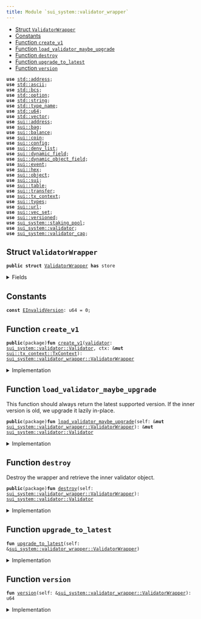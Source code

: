 ```yaml
---
title: Module `sui_system::validator_wrapper`
---
```




-  [Struct `ValidatorWrapper`](#sui_system_validator_wrapper_ValidatorWrapper)
-  [Constants](#@Constants_0)
-  [Function `create_v1`](#sui_system_validator_wrapper_create_v1)
-  [Function `load_validator_maybe_upgrade`](#sui_system_validator_wrapper_load_validator_maybe_upgrade)
-  [Function `destroy`](#sui_system_validator_wrapper_destroy)
-  [Function `upgrade_to_latest`](#sui_system_validator_wrapper_upgrade_to_latest)
-  [Function `version`](#sui_system_validator_wrapper_version)


<pre><code><b>use</b> <a href="../std/address.md#std_address">std::address</a>;
<b>use</b> <a href="../std/ascii.md#std_ascii">std::ascii</a>;
<b>use</b> <a href="../std/bcs.md#std_bcs">std::bcs</a>;
<b>use</b> <a href="../std/option.md#std_option">std::option</a>;
<b>use</b> <a href="../std/string.md#std_string">std::string</a>;
<b>use</b> <a href="../std/type_name.md#std_type_name">std::type_name</a>;
<b>use</b> <a href="../std/u64.md#std_u64">std::u64</a>;
<b>use</b> <a href="../std/vector.md#std_vector">std::vector</a>;
<b>use</b> <a href="../sui/address.md#sui_address">sui::address</a>;
<b>use</b> <a href="../sui/bag.md#sui_bag">sui::bag</a>;
<b>use</b> <a href="../sui/balance.md#sui_balance">sui::balance</a>;
<b>use</b> <a href="../sui/coin.md#sui_coin">sui::coin</a>;
<b>use</b> <a href="../sui/config.md#sui_config">sui::config</a>;
<b>use</b> <a href="../sui/deny_list.md#sui_deny_list">sui::deny_list</a>;
<b>use</b> <a href="../sui/dynamic_field.md#sui_dynamic_field">sui::dynamic_field</a>;
<b>use</b> <a href="../sui/dynamic_object_field.md#sui_dynamic_object_field">sui::dynamic_object_field</a>;
<b>use</b> <a href="../sui/event.md#sui_event">sui::event</a>;
<b>use</b> <a href="../sui/hex.md#sui_hex">sui::hex</a>;
<b>use</b> <a href="../sui/object.md#sui_object">sui::object</a>;
<b>use</b> <a href="../sui/sui.md#sui_sui">sui::sui</a>;
<b>use</b> <a href="../sui/table.md#sui_table">sui::table</a>;
<b>use</b> <a href="../sui/transfer.md#sui_transfer">sui::transfer</a>;
<b>use</b> <a href="../sui/tx_context.md#sui_tx_context">sui::tx_context</a>;
<b>use</b> <a href="../sui/types.md#sui_types">sui::types</a>;
<b>use</b> <a href="../sui/url.md#sui_url">sui::url</a>;
<b>use</b> <a href="../sui/vec_set.md#sui_vec_set">sui::vec_set</a>;
<b>use</b> <a href="../sui/versioned.md#sui_versioned">sui::versioned</a>;
<b>use</b> <a href="sui_system/staking_pool.md#sui_system_staking_pool">sui_system::staking_pool</a>;
<b>use</b> <a href="sui_system/validator.md#sui_system_validator">sui_system::validator</a>;
<b>use</b> <a href="sui_system/validator_cap.md#sui_system_validator_cap">sui_system::validator_cap</a>;
</code></pre>



<a name="sui_system_validator_wrapper_ValidatorWrapper"></a>

## Struct `ValidatorWrapper`



<pre><code><b>public</b> <b>struct</b> <a href="sui_system/validator_wrapper.md#sui_system_validator_wrapper_ValidatorWrapper">ValidatorWrapper</a> <b>has</b> store
</code></pre>



<details>
<summary>Fields</summary>


<dl>
<dt>
<code>inner: <a href="../sui/versioned.md#sui_versioned_Versioned">sui::versioned::Versioned</a></code>
</dt>
<dd>
</dd>
</dl>


</details>

<a name="@Constants_0"></a>

## Constants


<a name="sui_system_validator_wrapper_EInvalidVersion"></a>



<pre><code><b>const</b> <a href="sui_system/validator_wrapper.md#sui_system_validator_wrapper_EInvalidVersion">EInvalidVersion</a>: u64 = 0;
</code></pre>



<a name="sui_system_validator_wrapper_create_v1"></a>

## Function `create_v1`



<pre><code><b>public</b>(package)<b>fun</b> <a href="sui_system/validator_wrapper.md#sui_system_validator_wrapper_create_v1">create_v1</a>(<a href="sui_system/validator.md#sui_system_validator">validator</a>: <a href="sui_system/validator.md#sui_system_validator_Validator">sui_system::validator::Validator</a>, ctx: &<b>mut</b> <a href="../sui/tx_context.md#sui_tx_context_TxContext">sui::tx_context::TxContext</a>): <a href="sui_system/validator_wrapper.md#sui_system_validator_wrapper_ValidatorWrapper">sui_system::validator_wrapper::ValidatorWrapper</a>
</code></pre>



<details>
<summary>Implementation</summary>


<pre><code><b>public</b>(package) <b>fun</b> <a href="sui_system/validator_wrapper.md#sui_system_validator_wrapper_create_v1">create_v1</a>(<a href="sui_system/validator.md#sui_system_validator">validator</a>: Validator, ctx: &<b>mut</b> TxContext): <a href="sui_system/validator_wrapper.md#sui_system_validator_wrapper_ValidatorWrapper">ValidatorWrapper</a> {
    <a href="sui_system/validator_wrapper.md#sui_system_validator_wrapper_ValidatorWrapper">ValidatorWrapper</a> {
        inner: versioned::create(1, <a href="sui_system/validator.md#sui_system_validator">validator</a>, ctx)
    }
}
</code></pre>



</details>

<a name="sui_system_validator_wrapper_load_validator_maybe_upgrade"></a>

## Function `load_validator_maybe_upgrade`

This function should always return the latest supported version.
If the inner version is old, we upgrade it lazily in-place.


<pre><code><b>public</b>(package)<b>fun</b> <a href="sui_system/validator_wrapper.md#sui_system_validator_wrapper_load_validator_maybe_upgrade">load_validator_maybe_upgrade</a>(self: &<b>mut</b> <a href="sui_system/validator_wrapper.md#sui_system_validator_wrapper_ValidatorWrapper">sui_system::validator_wrapper::ValidatorWrapper</a>): &<b>mut</b> <a href="sui_system/validator.md#sui_system_validator_Validator">sui_system::validator::Validator</a>
</code></pre>



<details>
<summary>Implementation</summary>


<pre><code><b>public</b>(package) <b>fun</b> <a href="sui_system/validator_wrapper.md#sui_system_validator_wrapper_load_validator_maybe_upgrade">load_validator_maybe_upgrade</a>(self: &<b>mut</b> <a href="sui_system/validator_wrapper.md#sui_system_validator_wrapper_ValidatorWrapper">ValidatorWrapper</a>): &<b>mut</b> Validator {
    <a href="sui_system/validator_wrapper.md#sui_system_validator_wrapper_upgrade_to_latest">upgrade_to_latest</a>(self);
    versioned::load_value_mut(&<b>mut</b> self.inner)
}
</code></pre>



</details>

<a name="sui_system_validator_wrapper_destroy"></a>

## Function `destroy`

Destroy the wrapper and retrieve the inner validator object.


<pre><code><b>public</b>(package)<b>fun</b> <a href="sui_system/validator_wrapper.md#sui_system_validator_wrapper_destroy">destroy</a>(self: <a href="sui_system/validator_wrapper.md#sui_system_validator_wrapper_ValidatorWrapper">sui_system::validator_wrapper::ValidatorWrapper</a>): <a href="sui_system/validator.md#sui_system_validator_Validator">sui_system::validator::Validator</a>
</code></pre>



<details>
<summary>Implementation</summary>


<pre><code><b>public</b>(package) <b>fun</b> <a href="sui_system/validator_wrapper.md#sui_system_validator_wrapper_destroy">destroy</a>(self: <a href="sui_system/validator_wrapper.md#sui_system_validator_wrapper_ValidatorWrapper">ValidatorWrapper</a>): Validator {
    <a href="sui_system/validator_wrapper.md#sui_system_validator_wrapper_upgrade_to_latest">upgrade_to_latest</a>(&self);
    <b>let</b> <a href="sui_system/validator_wrapper.md#sui_system_validator_wrapper_ValidatorWrapper">ValidatorWrapper</a> { inner } = self;
    versioned::destroy(inner)
}
</code></pre>



</details>

<a name="sui_system_validator_wrapper_upgrade_to_latest"></a>

## Function `upgrade_to_latest`



<pre><code><b>fun</b> <a href="sui_system/validator_wrapper.md#sui_system_validator_wrapper_upgrade_to_latest">upgrade_to_latest</a>(self: &<a href="sui_system/validator_wrapper.md#sui_system_validator_wrapper_ValidatorWrapper">sui_system::validator_wrapper::ValidatorWrapper</a>)
</code></pre>



<details>
<summary>Implementation</summary>


<pre><code><b>fun</b> <a href="sui_system/validator_wrapper.md#sui_system_validator_wrapper_upgrade_to_latest">upgrade_to_latest</a>(self: &<a href="sui_system/validator_wrapper.md#sui_system_validator_wrapper_ValidatorWrapper">ValidatorWrapper</a>) {
    <b>let</b> <a href="sui_system/validator_wrapper.md#sui_system_validator_wrapper_version">version</a> = <a href="sui_system/validator_wrapper.md#sui_system_validator_wrapper_version">version</a>(self);
    // TODO: When new versions are added, we need to explicitly upgrade here.
    <b>assert</b>!(<a href="sui_system/validator_wrapper.md#sui_system_validator_wrapper_version">version</a> == 1, <a href="sui_system/validator_wrapper.md#sui_system_validator_wrapper_EInvalidVersion">EInvalidVersion</a>);
}
</code></pre>



</details>

<a name="sui_system_validator_wrapper_version"></a>

## Function `version`



<pre><code><b>fun</b> <a href="sui_system/validator_wrapper.md#sui_system_validator_wrapper_version">version</a>(self: &<a href="sui_system/validator_wrapper.md#sui_system_validator_wrapper_ValidatorWrapper">sui_system::validator_wrapper::ValidatorWrapper</a>): u64
</code></pre>



<details>
<summary>Implementation</summary>


<pre><code><b>fun</b> <a href="sui_system/validator_wrapper.md#sui_system_validator_wrapper_version">version</a>(self: &<a href="sui_system/validator_wrapper.md#sui_system_validator_wrapper_ValidatorWrapper">ValidatorWrapper</a>): u64 {
    versioned::version(&self.inner)
}
</code></pre>



</details>
